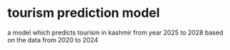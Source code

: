 # tourism prediction model 
a model which predicts tourism in kashmir from year 2025 to 2028 based on the data from 2020 to 2024
